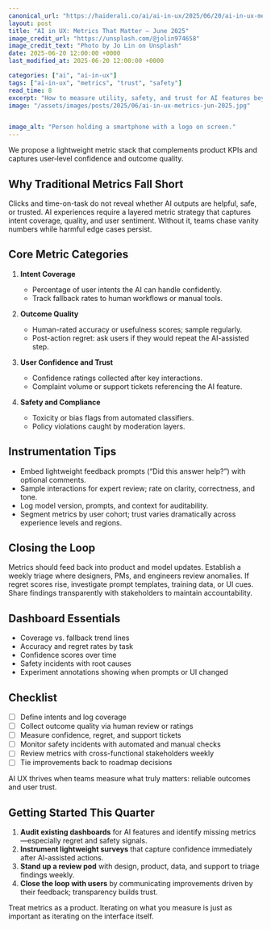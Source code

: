 ```yaml
---
canonical_url: "https://haiderali.co/ai/ai-in-ux/2025/06/20/ai-in-ux-metrics-jun-2025/"
layout: post
title: "AI in UX: Metrics That Matter — June 2025"
image_credit_url: "https://unsplash.com/@jolin974658"
image_credit_text: "Photo by Jo Lin on Unsplash"
date: 2025-06-20 12:00:00 +0000
last_modified_at: 2025-06-20 12:00:00 +0000

categories: ["ai", "ai-in-ux"]
tags: ["ai-in-ux", "metrics", "trust", "safety"]
read_time: 8
excerpt: "How to measure utility, safety, and trust for AI features beyond clicks: intent coverage, regret, and confidence."
image: "/assets/images/posts/2025/06/ai-in-ux-metrics-jun-2025.jpg"


image_alt: "Person holding a smartphone with a logo on screen."
---
```


We propose a lightweight metric stack that complements product KPIs and captures user‑level confidence and outcome quality.

## Why Traditional Metrics Fall Short

Clicks and time-on-task do not reveal whether AI outputs are helpful, safe, or trusted. AI experiences require a layered metric strategy that captures intent coverage, quality, and user sentiment. Without it, teams chase vanity numbers while harmful edge cases persist.

## Core Metric Categories

1. **Intent Coverage**
   - Percentage of user intents the AI can handle confidently.
   - Track fallback rates to human workflows or manual tools.

2. **Outcome Quality**
   - Human-rated accuracy or usefulness scores; sample regularly.
   - Post-action regret: ask users if they would repeat the AI-assisted step.

3. **User Confidence and Trust**
   - Confidence ratings collected after key interactions.
   - Complaint volume or support tickets referencing the AI feature.

4. **Safety and Compliance**
   - Toxicity or bias flags from automated classifiers.
   - Policy violations caught by moderation layers.

## Instrumentation Tips

- Embed lightweight feedback prompts (“Did this answer help?”) with optional comments.
- Sample interactions for expert review; rate on clarity, correctness, and tone.
- Log model version, prompts, and context for auditability.
- Segment metrics by user cohort; trust varies dramatically across experience levels and regions.

## Closing the Loop

Metrics should feed back into product and model updates. Establish a weekly triage where designers, PMs, and engineers review anomalies. If regret scores rise, investigate prompt templates, training data, or UI cues. Share findings transparently with stakeholders to maintain accountability.

## Dashboard Essentials

- Coverage vs. fallback trend lines
- Accuracy and regret rates by task
- Confidence scores over time
- Safety incidents with root causes
- Experiment annotations showing when prompts or UI changed

## Checklist

- [ ] Define intents and log coverage
- [ ] Collect outcome quality via human review or ratings
- [ ] Measure confidence, regret, and support tickets
- [ ] Monitor safety incidents with automated and manual checks
- [ ] Review metrics with cross-functional stakeholders weekly
- [ ] Tie improvements back to roadmap decisions

AI UX thrives when teams measure what truly matters: reliable outcomes and user trust.

## Getting Started This Quarter

1. **Audit existing dashboards** for AI features and identify missing metrics—especially regret and safety signals.
2. **Instrument lightweight surveys** that capture confidence immediately after AI-assisted actions.
3. **Stand up a review pod** with design, product, data, and support to triage findings weekly.
4. **Close the loop with users** by communicating improvements driven by their feedback; transparency builds trust.

Treat metrics as a product. Iterating on what you measure is just as important as iterating on the interface itself.
